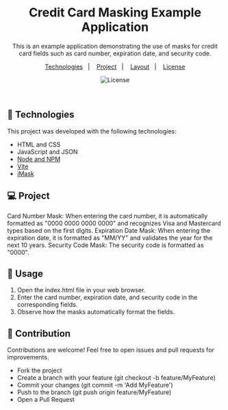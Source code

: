 <h1 align="center"> Credit Card Masking Example Application </h1>

<p align="center">
This is an example application demonstrating the use of masks for credit card fields such as card number, expiration date, and security code.
</p>

<p align="center">
  <a href="#-technologies">Technologies</a>&nbsp;&nbsp;&nbsp;|&nbsp;&nbsp;&nbsp;
  <a href="#-project">Project</a>&nbsp;&nbsp;&nbsp;|&nbsp;&nbsp;&nbsp;
  <a href="#-layout">Layout</a>&nbsp;&nbsp;&nbsp;|&nbsp;&nbsp;&nbsp;
  <a href="#memo-license">License</a>
</p>

<p align="center">
  <img alt="License" src="https://img.shields.io/static/v1?label=license&message=MIT&color=49AA26&labelColor=000000">
</p>

<br>

## 🚀 Technologies

This project was developed with the following technologies:

- HTML and CSS
- JavaScript and JSON
- [Node and NPM](https://nodejs.org/)
- [Vite](https://vitejs.dev/)
- [iMask](https://imask.js.org)

## 💻 Project

Card Number Mask: When entering the card number, it is automatically formatted as "0000 0000 0000 0000" and recognizes Visa and Mastercard types based on the first digits.
Expiration Date Mask: When entering the expiration date, it is formatted as "MM/YY" and validates the year for the next 10 years.
Security Code Mask: The security code is formatted as "0000".

## 🔖 Usage

1. Open the index.html file in your web browser.
2. Enter the card number, expiration date, and security code in the corresponding fields.
3. Observe how the masks automatically format the fields.

## :memo: Contribution

Contributions are welcome! Feel free to open issues and pull requests for improvements.

- Fork the project
- Create a branch with your feature (git checkout -b feature/MyFeature)
- Commit your changes (git commit -m 'Add MyFeature')
- Push to the branch (git push origin feature/MyFeature)
- Open a Pull Request
